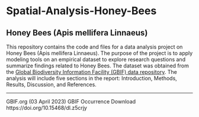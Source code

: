 # Spatial-Analysis-Honey-Bees

## Honey Bees (Apis mellifera Linnaeus)

This repository contains the code and files for a data analysis project on Honey Bees (Apis mellifera Linnaeus). The purpose of the project is to apply modeling tools on an empirical dataset to explore research questions and summarize findings related to Honey Bees. The dataset was obtained from the [Global Biodiversity Information Facility (GBIF) data repository](https://www.gbif.org/species/1341976). The analysis will include five sections in the report: Introduction, Methods, Results, Discussion, and References.








<hr/>
GBIF.org (03 April 2023) GBIF Occurrence Download https://doi.org/10.15468/dl.z5crjy

